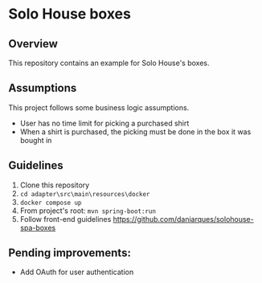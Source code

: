 # Solo House boxes

## Overview

This repository contains an example for Solo House's boxes.

## Assumptions

This project follows some business logic assumptions.

- User has no time limit for picking a purchased shirt
- When a shirt is purchased, the picking must be done in the box it was bought in

## Guidelines

1. Clone this repository
2. `cd adapter\src\main\resources\docker`
3. `docker compose up`
4. From project's root: `mvn spring-boot:run`
5. Follow front-end guidelines https://github.com/daniarques/solohouse-spa-boxes

## Pending improvements:

- Add OAuth for user authentication
